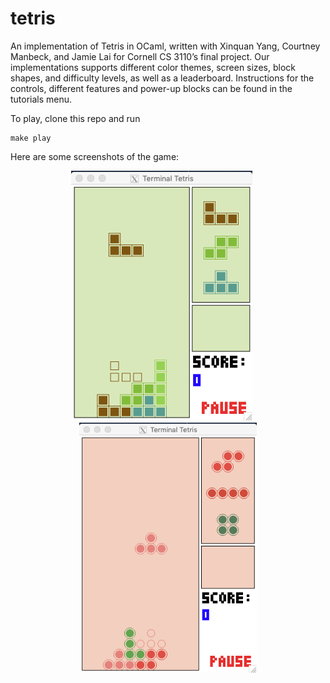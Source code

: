 # tetris

An implementation of Tetris in OCaml, written with Xinquan Yang, Courtney Manbeck, and Jamie Lai for Cornell CS 3110’s final project. Our implementations supports different color themes, screen sizes, block shapes, and difficulty levels, as well as a leaderboard. Instructions for the controls, different features and power-up blocks can be found in the tutorials menu. 

To play, clone this repo and run
```
make play
```

Here are some screenshots of the game:
<p align="center">
  <img src="screenshots/screenshot_1.png" height="400">&nbsp;&nbsp;&nbsp;&nbsp;&nbsp;<img src="screenshots/screenshot_2.png"
    height="400">
</p>